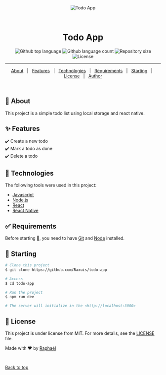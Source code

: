 <div align="center" id="top"> 
  <img src="https://cdn.pixabay.com/photo/2020/01/21/18/39/todo-4783676_1280.png" alt="Todo App" />

&#xa0;

</div>

<h1 align="center">Todo App</h1>

<p align="center">
  <img alt="Github top language" src="https://img.shields.io/github/languages/top/Raxuis/todo-app?color=56BEB8">

  <img alt="Github language count" src="https://img.shields.io/github/languages/count/Raxuis/todo-app?color=56BEB8">

  <img alt="Repository size" src="https://img.shields.io/github/repo-size/Raxuis/todo-app?color=56BEB8">

  <img alt="License" src="https://img.shields.io/github/license/Raxuis/todo-app?color=56BEB8">
</p>

<hr>

<p align="center">
  <a href="#dart-about">About</a> &#xa0; | &#xa0; 
  <a href="#sparkles-features">Features</a> &#xa0; | &#xa0;
  <a href="#rocket-technologies">Technologies</a> &#xa0; | &#xa0;
  <a href="#white_check_mark-requirements">Requirements</a> &#xa0; | &#xa0;
  <a href="#checkered_flag-starting">Starting</a> &#xa0; | &#xa0;
  <a href="#memo-license">License</a> &#xa0; | &#xa0;
  <a href="https://github.com/Raxuis" target="_blank">Author</a>
</p>

<br>

## :dart: About

This project is a simple todo list using local storage and react native.

## :sparkles: Features

:heavy_check_mark: Create a new todo\
:heavy_check_mark: Mark a todo as done\
:heavy_check_mark: Delete a todo

## :rocket: Technologies

The following tools were used in this project:

- [Javascript](https://www.javascript.com/)
- [Node.js](https://nodejs.org/en/)
- [React](https://pt-br.reactjs.org/)
- [React Native](https://reactnative.dev/)

## :white_check_mark: Requirements

Before starting :checkered_flag:, you need to have [Git](https://git-scm.com) and [Node](https://nodejs.org/en/) installed.

## :checkered_flag: Starting

```bash
# Clone this project
$ git clone https://github.com/Raxuis/todo-app

# Access
$ cd todo-app

# Run the project
$ npm run dev

# The server will initialize in the <http://localhost:3000>
```

## :memo: License

This project is under license from MIT. For more details, see the [LICENSE](LICENSE.md) file.

Made with :heart: by <a href="https://github.com/Raxuis" target="_blank">Raphaël</a>

&#xa0;

<a href="#top">Back to top</a>
